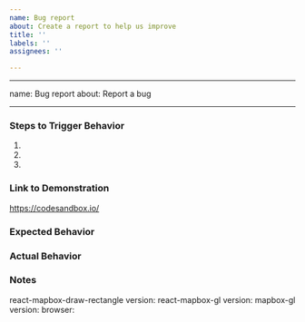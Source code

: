 ```yaml
---
name: Bug report
about: Create a report to help us improve
title: ''
labels: ''
assignees: ''

---
```


---
name: Bug report
about: Report a bug

---

<!--
Hello! Thanks for contributing.  For the fastest response and resolution, please:

 - Make the issue title a succinct but specific description of the unexpected behavior. Bad: "Map rotation is broken". Good: "map.setBearing(...) throws a TypeError for negative values"
 - Include a link to a minimal demonstration of the bug. We recommend using https://codesandbox.io/.
 - Ensure you can reproduce the bug using the latest release.
 - Check the console for relevant errors and warnings

-->

### Steps to Trigger Behavior

 1.
 2.
 3.

### Link to Demonstration

<!--
Providing a minimal, complete, verifiable demonstration *dramatically* improves maintainers' and other community members' ability to understand and address the problem you're reporting. (See https://stackoverflow.com/help/mcve for guidelines on creating an effective example.)
-->

https://codesandbox.io/

### Expected Behavior

### Actual Behavior

### Notes

react-mapbox-draw-rectangle version:
react-mapbox-gl version:
mapbox-gl version:
browser:
